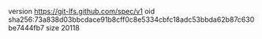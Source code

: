 version https://git-lfs.github.com/spec/v1
oid sha256:73a838d03bbcdace91b8cff0c8e5334cbfc18adc53bbda62b87c630be7444fb7
size 20118
